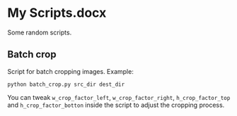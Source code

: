 # My Scripts.docx
Some random scripts.

## Batch crop
Script for batch cropping images.
Example:
```
python batch_crop.py src_dir dest_dir
```
You can tweak ```w_crop_factor_left```, ```w_crop_factor_right```, ```h_crop_factor_top``` and ```h_crop_factor_botton``` inside the script to adjust the cropping process.
